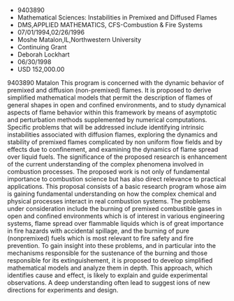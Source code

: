 
* 9403890
* Mathematical Sciences: Instabilities in Premixed and Diffused Flames
* DMS,APPLIED MATHEMATICS, CFS-Combustion & Fire Systems
* 07/01/1994,02/26/1996
* Moshe Matalon,IL,Northwestern University
* Continuing Grant
* Deborah Lockhart
* 06/30/1998
* USD 152,000.00

9403890 Matalon This program is concerned with the dynamic behavior of premixed
and diffusion (non-premixed) flames. It is proposed to derive simplified
mathematical models that permit the description of flames of general shapes in
open and confined environments, and to study dynamical aspects of flame behavior
within this framework by means of asymptotic and perturbation methods
supplemented by numerical computations. Specific problems that will be addressed
include identifying intrinsic instabilities associated with diffusion flames,
exploring the dynamics and stability of premixed flames complicated by non
uniform flow fields and by effects due to confinement, and examining the
dynamics of flame spread over liquid fuels. The significance of the proposed
research is enhancement of the current understanding of the complex phenomena
involved in combustion processes. The proposed work is not only of fundamental
importance to combustion science but has also direct relevance to practical
applications. This proposal consists of a basic research program whose aim is
gaining fundamental understanding on how the complex chemical and physical
processes interact in real combustion systems. The problems under consideration
include the burning of premixed combustible gases in open and confined
environments which is of interest in various engineering systems, flame spread
over flammable liquids which is of great importance in fire hazards with
accidental spillage, and the burning of pure (nonpremixed) fuels which is most
relevant to fire safety and fire prevention. To gain insight into these
problems, and in particular into the mechanisms responsible for the sustenance
of the burning and those responsible for its extinguishement, it is proposed to
develop simplified mathematical models and analyze them in depth. This approach,
which identifies cause and effect, is likely to explain and guide experimental
observations. A deep understanding often lead to suggest ions of new directions
for experiments and design.
